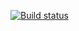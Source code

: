 [![Build status](https://ci.appveyor.com/api/projects/status/33gw6uv1lu8tu7a5?svg=true)](https://ci.appveyor.com/project/Strugatskaya/pageobject)
